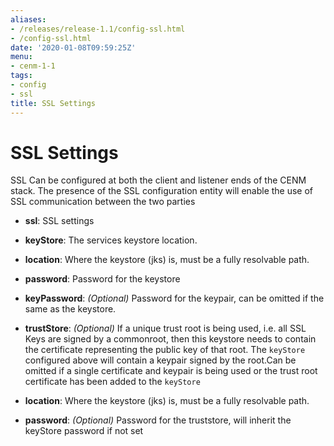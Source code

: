 ```yaml
---
aliases:
- /releases/release-1.1/config-ssl.html
- /config-ssl.html
date: '2020-01-08T09:59:25Z'
menu:
- cenm-1-1
tags:
- config
- ssl
title: SSL Settings
---
```



# SSL Settings

SSL Can be configured at both the client and listener ends of the CENM stack. The presence of the SSL
configuration entity will enable the use of SSL communication between the two parties


* **ssl**: 
SSL settings


* **keyStore**: 
The services keystore location.


* **location**: 
Where the keystore (jks) is, must be a fully resolvable path.


* **password**: 
Password for the keystore


* **keyPassword**: 
*(Optional)* Password for the keypair, can be omitted if the same as the keystore.




* **trustStore**: 
*(Optional)* If a unique trust root is being used, i.e. all SSL Keys are signed by a commonroot, then this keystore needs to contain the certificate representing the public key of
that root. The `keyStore` configured above will contain a keypair signed by the root.Can be omitted if a single certificate and keypair is being used or the trust root certificate
has been added to the `keyStore`
* **location**: 
Where the keystore (jks) is, must be a fully resolvable path.


* **password**: 
*(Optional)* Password for the truststore, will inherit the keyStore password if not set







